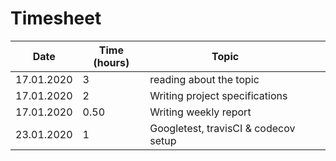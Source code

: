 # Timesheet
| Date       | Time (hours) | Topic                               |   |   |
|------------|--------------|-------------------------------------|---|---|
| 17.01.2020 | 3            | reading about the topic             |   |   |
| 17.01.2020 | 2            | Writing project specifications      |   |   |
| 17.01.2020 | 0.50         | Writing weekly report               |   |   |
| 23.01.2020 | 1            | Googletest, travisCI & codecov setup|   |   |